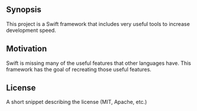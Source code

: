 ## Synopsis

This project is a Swift framework that includes very useful tools to increase development speed.

## Motivation

Swift is missing many of the useful features that other languages have. This framework has the goal of recreating those useful features.

## License

A short snippet describing the license (MIT, Apache, etc.)
